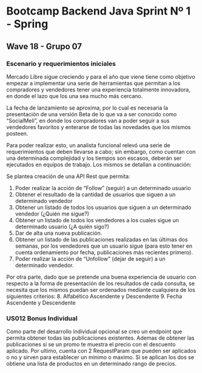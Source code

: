 # Bootcamp Backend Java Sprint Nº 1 - Spring
## Wave 18 - Grupo 07

### Escenario y requerimientos iniciales
Mercado Libre sigue creciendo y para el año que viene  tiene como objetivo empezar a implementar una serie de herramientas que permitan a los compradores y vendedores tener una experiencia totalmente innovadora, en donde el lazo que los una sea mucho más cercano.

La fecha de lanzamiento se aproxima, por lo cual es necesaria la presentación de una versión Beta de lo que va a ser conocido como “SocialMeli”, en donde los compradores van a poder seguir a sus vendedores favoritos y enterarse de todas las novedades que los mismos posteen.

Para poder realizar esto, un analista funcional relevó una serie de requerimientos que deben llevarse a cabo; sin embargo, como cuentan con una determinada complejidad y los tiempos son escasos, deberán ser ejecutados en equipos de trabajo. Los mismos se detallan a continuación:

Se plantea creación de una API Rest que permita:
1. Poder realizar la acción de “Follow” (seguir) a un determinado usuario
2. Obtener el resultado de la cantidad de usuarios que siguen a un determinado vendedor
3. Obtener un listado de todos los usuarios que siguen a un determinado vendedor (¿Quién me sigue?)
4. Obtener un listado de todos los vendedores a los cuales sigue un determinado usuario (¿A quién sigo?)
5. Dar de alta una nueva publicación.
6. Obtener un listado de las publicaciones realizadas en las últimas dos semanas, por los vendedores que un usuario sigue (para esto tener en cuenta ordenamiento por fecha, publicaciones más recientes primero).
7. Poder realizar la acción de “Unfollow” (dejar de seguir) a un determinado vendedor.

Por otra parte, dado que se pretende una buena experiencia de usuario con respecto a la forma de presentación de los resultados de cada consulta, se necesita que los mismos puedan ser ordenados mediante cualquiera de los siguientes criterios:
8. Alfabético Ascendente y Descendente
9. Fecha Ascendente y Descendente


### US012 Bonus Individual
Como parte del desarrollo individual opcional se creo un endpoint que permita obtener todas las publicaciones existentes.
Ademas de obtener las publicaciones si se un promo te muestra el precio con el descuento aplicado.
Por ultimo, cuenta con 2 RequestParam que pueden ser aplicados o no y sirven para establecer un minimo o maximo. Si se aplican los dos se obtiene una lista de productos en un determinado rango de precios.